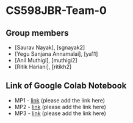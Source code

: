# CS598JBR-Team-0

## Group members
- [Saurav Nayak], [sgnayak2]
- [Yegu Sanjana Annamalai], [ya11]
- [Anil Muthigi], [muthigi2]
- [Ritik Hariani], [ritikh2]

## Link of Google Colab Notebook
- MP1 - [link](URL) (please add the link here)
- MP2 - [link](URL) (please add the link here)
- MP3 - [link](URL) (please add the link here)
